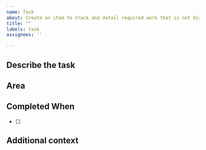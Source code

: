 ```yaml
---
name: Task
about: Create an item to track and detail required work that is not directly attached to a story or bug.
title: ""
labels: task
assignees: ''

---
```


## Describe the task
<!--A clear and concise description of the task.-->

## Area
<!--What part(s) of the application, the repository, workflows, documentation, etc. are impacted?-->

## Completed When
<!-- Create tick boxes for all the sub items required for the task to meet it's purpose, if only 1, then create only 1.-->
- [ ] <!--e.g. Buy Paint -->

## Additional context
<!--Add any other context about the task. Such as why it is required-->
